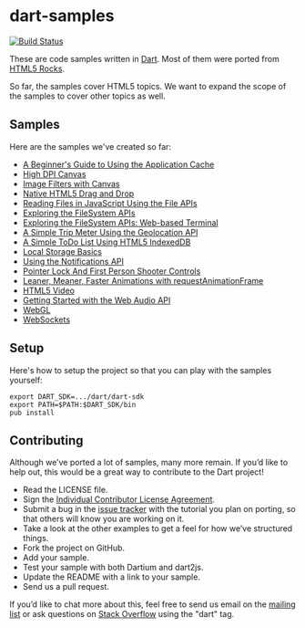 dart-samples
============

[![Build Status](https://drone.io/github.com/dart-lang/dart-samples/status.png)](https://drone.io/github.com/dart-lang/dart-samples/latest)

These are code samples written in [Dart](http://www.dartlang.org).
Most of them were ported from [HTML5 Rocks](http://www.html5rocks.com/).

So far, the samples cover HTML5 topics. We want to expand the scope of the
samples to cover other topics as well.

Samples
-------

Here are the samples we've created so far:

* [A Beginner's Guide to Using the Application Cache](https://github.com/dart-lang/dart-samples/tree/master/web/html5/appcache/beginner)
* [High DPI Canvas](https://github.com/dart-lang/dart-samples/tree/master/web/html5/canvas/hidpi)
* [Image Filters with Canvas](https://github.com/dart-lang/dart-samples/tree/master/web/html5/canvas/imagefilters)
* [Native HTML5 Drag and Drop](https://github.com/dart-lang/dart-samples/tree/master/web/html5/dnd/basics)
* [Reading Files in JavaScript Using the File APIs](https://github.com/dart-lang/dart-samples/tree/master/web/html5/file/dndfiles)
* [Exploring the FileSystem APIs](https://github.com/dart-lang/dart-samples/tree/master/web/html5/file/filesystem)
* [Exploring the FileSystem APIs: Web-based Terminal](https://github.com/dart-lang/dart-samples/tree/master/web/html5/file/terminal)
* [A Simple Trip Meter Using the Geolocation API](https://github.com/dart-lang/dart-samples/tree/master/web/html5/geolocation/trip_meter)
* [A Simple ToDo List Using HTML5 IndexedDB](https://github.com/dart-lang/dart-samples/tree/master/web/html5/indexeddb/todo)
* [Local Storage Basics](https://github.com/dart-lang/dart-samples/tree/master/web/html5/localstorage/basics)
* [Using the Notifications API](https://github.com/dart-lang/dart-samples/tree/master/web/html5/notifications/quick)
* [Pointer Lock And First Person Shooter Controls](https://github.com/dart-lang/dart-samples/tree/master/web/html5/pointerlock/fps)
* [Leaner, Meaner, Faster Animations with requestAnimationFrame](https://github.com/dart-lang/dart-samples/tree/master/web/html5/speed/animations)
* [HTML5 Video](https://github.com/dart-lang/dart-samples/tree/master/web/html5/video/basics)
* [Getting Started with the Web Audio API](https://github.com/dart-lang/dart-samples/tree/master/web/html5/webaudio/intro)
* [WebGL](https://github.com/dart-lang/dart-samples/tree/master/web/html5/webgl)
* [WebSockets](https://github.com/dart-lang/dart-samples/tree/master/web/html5/websockets/basics)

Setup
-----

Here's how to setup the project so that you can play with the samples
yourself:

	export DART_SDK=.../dart/dart-sdk
	export PATH=$PATH:$DART_SDK/bin
	pub install

Contributing
------------

Although we’ve ported a lot of samples, many more remain. If you’d like to
help out, this would be a great way to contribute to the Dart project!

* Read the LICENSE file.
* Sign the [Individual Contributor License Agreement](http://code.google.com/legal/individual-cla-v1.0.html).
* Submit a bug in the [issue tracker](https://github.com/dart-lang/dart-samples/issues) with the tutorial you plan on porting, so that others will know you are working on it.
* Take a look at the other examples to get a feel for how we’ve structured things.
* Fork the project on GitHub.
* Add your sample.
* Test your sample with both Dartium and dart2js.
* Update the README with a link to your sample.
* Send us a pull request.

If you’d like to chat more about this, feel free to send us email on the
[mailing list](https://groups.google.com/a/dartlang.org/forum/#!forum/misc)
or ask questions on
[Stack Overflow](http://stackoverflow.com/tags/dart)
using the "dart" tag.
